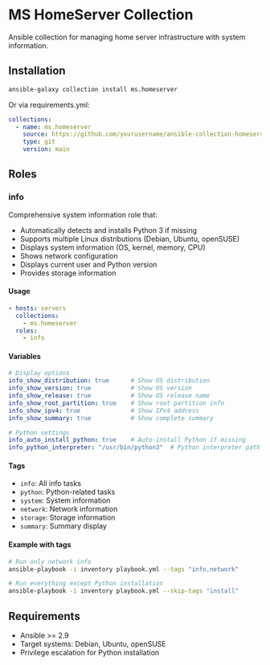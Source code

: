 # MS HomeServer Collection

Ansible collection for managing home server infrastructure with system information.

## Installation

```bash
ansible-galaxy collection install ms.homeserver
```

Or via requirements.yml:

```yaml
collections:
  - name: ms.homeserver
    source: https://github.com/yourusername/ansible-collection-homeserver
    type: git
    version: main
```

## Roles

### info

Comprehensive system information role that:
- Automatically detects and installs Python 3 if missing
- Supports multiple Linux distributions (Debian, Ubuntu, openSUSE)
- Displays system information (OS, kernel, memory, CPU)
- Shows network configuration
- Displays current user and Python version
- Provides storage information

#### Usage

```yaml
- hosts: servers
  collections:
    - ms.homeserver
  roles:
    - info
```

#### Variables

```yaml
# Display options
info_show_distribution: true      # Show OS distribution
info_show_version: true           # Show OS version
info_show_release: true           # Show OS release name
info_show_root_partition: true    # Show root partition info
info_show_ipv4: true              # Show IPv4 address
info_show_summary: true           # Show complete summary

# Python settings
info_auto_install_python: true    # Auto-install Python if missing
info_python_interpreter: "/usr/bin/python3"  # Python interpreter path
```

#### Tags

- `info`: All info tasks
- `python`: Python-related tasks
- `system`: System information
- `network`: Network information
- `storage`: Storage information
- `summary`: Summary display

#### Example with tags

```bash
# Run only network info
ansible-playbook -i inventory playbook.yml --tags "info,network"

# Run everything except Python installation
ansible-playbook -i inventory playbook.yml --skip-tags "install"
```

## Requirements

- Ansible >= 2.9
- Target systems: Debian, Ubuntu, openSUSE
- Privilege escalation for Python installation
